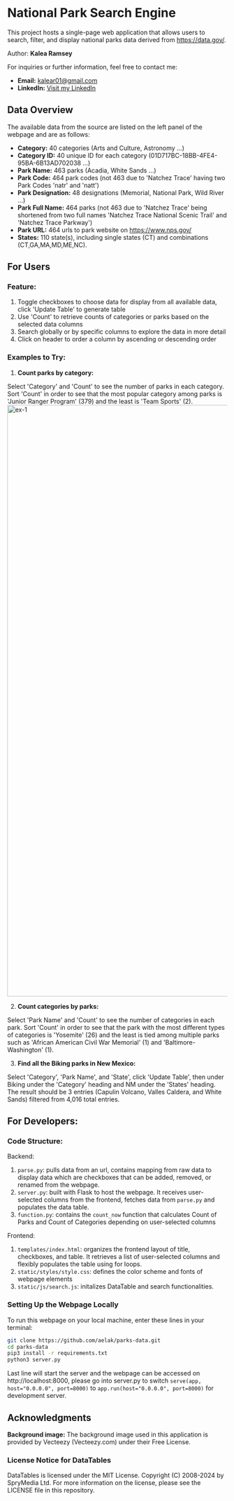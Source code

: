 # National Park Search Engine
This project hosts a single-page web application that allows users to search, filter, and display national parks data derived from https://data.gov/. 

Author: **Kalea Ramsey**

For inquiries or further information, feel free to contact me:

- **Email:** [kalear01@gmail.com](mailto:kalear01@gmail.com)
- **LinkedIn:** [Visit my LinkedIn](https://www.linkedin.com/in/kramsey-rs1803)

## Data Overview
The available data from the source are listed on the left panel of the webpage and are as follows:
- **Category:** 40 categories (Arts and Culture, Astronomy ...)
- **Category ID:** 40 unique ID for each category (01D717BC-18BB-4FE4-95BA-6B13AD702038 ...)
- **Park Name:** 463 parks (Acadia, White Sands ...)
- **Park Code:** 464 park codes (not 463 due to 'Natchez Trace' having two Park Codes 'natr' and 'natt')
- **Park Designation:** 48 designations (Memorial, National Park, Wild River ...)
- **Park Full Name:** 464 parks (not 463 due to 'Natchez Trace' being shortened from two full names 'Natchez Trace National Scenic Trail' and 'Natchez Trace Parkway')
- **Park URL:** 464 urls to park website on https://www.nps.gov/
- **States:** 110 state(s), including single states (CT) and combinations (CT,GA,MA,MD,ME,NC). 

## For Users
### Feature:
1. Toggle checkboxes to choose data for display from all available data, click 'Update Table' to generate table
2. Use 'Count' to retrieve counts of categories or parks based on the selected data columns
3. Search globally or by specific columns to explore the data in more detail
4. Click on header to order a column by ascending or descending order

### Examples to Try:
1. **Count parks by category:** 

Select 'Category' and 'Count' to see the number of parks in each category. Sort 'Count' in order to see that the most popular category among parks is 'Junior Ranger Program' (379) and the least is 'Team Sports' (2). 
<img width="1350" alt="ex-1" src="https://github.com/user-attachments/assets/4c8fdc93-4564-4bb7-8b7a-fb2679892ffb">


2. **Count categories by parks:** 

Select 'Park Name' and 'Count' to see the number of categories in each park. Sort 'Count' in order to see that the park with the most different types of categories is 'Yosemite' (26) and the least is tied among multiple parks such as 'African American Civil War Memorial' (1) and 'Baltimore-Washington' (1). 

3. **Find all the Biking parks in New Mexico:**

Select 'Category', 'Park Name', and 'State', click 'Update Table', then under Biking under the 'Category' heading and NM under the 'States' heading. The result should be 3 entries (Capulin Volcano, Valles Caldera, and White Sands) filtered from 4,016 total entries. 

## For Developers:
### Code Structure:
Backend:
1. `parse.py`: pulls data from an url, contains mapping from raw data to display data which are checkboxes that can be added, removed, or renamed from the webpage. 
2. `server.py`: built with Flask to host the webpage. It receives user-selected columns from the frontend, fetches data from `parse.py` and populates the data table.
3. `function.py`: contains the `count_now` function that calculates Count of Parks and Count of Categories depending on user-selected columns

Frontend:
1. `templates/index.html`: organizes the frontend layout of title, checkboxes, and table. It retrieves a list of user-selected columns and flexibly populates the table using for loops.
2. `static/styles/style.css`: defines the color scheme and fonts of webpage elements
3. `static/js/search.js`: initalizes DataTable and search functionalities. 

### Setting Up the Webpage Locally
To run this webpage on your local machine, enter these lines in your terminal:

```bash
git clone https://github.com/aelak/parks-data.git
cd parks-data
pip3 install -r requirements.txt
python3 server.py
```
Last line will start the server and the webpage can be accessed on http://localhost:8000, please go into server.py to switch `serve(app, host="0.0.0.0", port=8000)` to `app.run(host="0.0.0.0", port=8000)` for development server. 

## Acknowledgments
**Background image:** The background image used in this application is provided by Vecteezy (Vecteezy.com) under their Free License.

### License Notice for DataTables
DataTables is licensed under the MIT License. Copyright (C) 2008-2024 by SpryMedia Ltd. For more information on the license, please see the LICENSE file in this repository.

